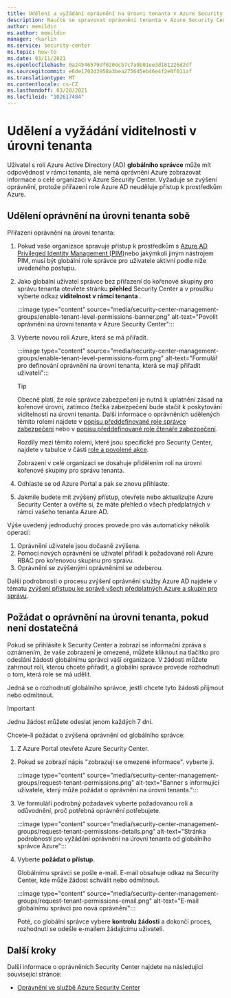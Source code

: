 ```yaml
---
title: Udělení a vyžádání oprávnění na úrovni tenanta v Azure Security Center
description: Naučte se spravovat oprávnění tenanta v Azure Security Center
author: memildin
ms.author: memildin
manager: rkarlin
ms.service: security-center
ms.topic: how-to
ms.date: 03/11/2021
ms.openlocfilehash: 0a24546579df020dcb7c7a9b01ee3d181226d2df
ms.sourcegitcommit: e6de1702d3958a3bea275645eb46e4f2e0f011af
ms.translationtype: MT
ms.contentlocale: cs-CZ
ms.lasthandoff: 03/20/2021
ms.locfileid: "102617484"
---
```

# <a name="grant-and-request-tenant-wide-visibility"></a>Udělení a vyžádání viditelnosti v úrovni tenanta

Uživatel s rolí Azure Active Directory (AD) **globálního správce** může mít odpovědnost v rámci tenanta, ale nemá oprávnění Azure zobrazovat informace o celé organizaci v Azure Security Center. Vyžaduje se zvýšení oprávnění, protože přiřazení role Azure AD neuděluje přístup k prostředkům Azure. 

## <a name="grant-tenant-wide-permissions-to-yourself"></a>Udělení oprávnění na úrovni tenanta sobě

Přiřazení oprávnění na úrovni tenanta:

1. Pokud vaše organizace spravuje přístup k prostředkům s [Azure AD Privileged Identity Management (PIM)](../active-directory/privileged-identity-management/pim-configure.md)nebo jakýmkoli jiným nástrojem PIM, musí být globální role správce pro uživatele aktivní podle níže uvedeného postupu.

1. Jako globální uživatel správce bez přiřazení do kořenové skupiny pro správu tenanta otevřete stránku **přehled** Security Center a v proužku vyberte odkaz **viditelnost v rámci tenanta** . 

    :::image type="content" source="media/security-center-management-groups/enable-tenant-level-permissions-banner.png" alt-text="Povolit oprávnění na úrovni tenanta v Azure Security Center":::

1. Vyberte novou roli Azure, která se má přiřadit. 

    :::image type="content" source="media/security-center-management-groups/enable-tenant-level-permissions-form.png" alt-text="Formulář pro definování oprávnění na úrovni tenanta, která se mají přiřadit uživateli":::

    > [!TIP]
    > Obecně platí, že role správce zabezpečení je nutná k uplatnění zásad na kořenové úrovni, zatímco čtečka zabezpečení bude stačit k poskytování viditelnosti na úrovni tenanta. Další informace o oprávněních udělených těmito rolemi najdete v [popisu předdefinované role správce zabezpečení](../role-based-access-control/built-in-roles.md#security-admin) nebo v [popisu předdefinované role čtenáře zabezpečení](../role-based-access-control/built-in-roles.md#security-reader).
    >
    > Rozdíly mezi těmito rolemi, které jsou specifické pro Security Center, najdete v tabulce v části [role a povolené akce](security-center-permissions.md#roles-and-allowed-actions).

    Zobrazení v celé organizaci se dosahuje přidělením rolí na úrovni kořenové skupiny pro správu tenanta.  

1. Odhlaste se od Azure Portal a pak se znovu přihlaste.

1. Jakmile budete mít zvýšený přístup, otevřete nebo aktualizujte Azure Security Center a ověřte si, že máte přehled o všech předplatných v rámci vašeho tenanta Azure AD. 

Výše uvedený jednoduchý proces provede pro vás automaticky několik operací:

1. Oprávnění uživatele jsou dočasně zvýšena.
1. Pomocí nových oprávnění se uživatel přiřadí k požadované roli Azure RBAC pro kořenovou skupinu pro správu.
1. Oprávnění se zvýšenými oprávněními se odeberou.

Další podrobnosti o procesu zvýšení oprávnění služby Azure AD najdete v tématu [zvýšení přístupu ke správě všech předplatných Azure a skupin pro správu](../role-based-access-control/elevate-access-global-admin.md).


## <a name="request-tenant-wide-permissions-when-yours-are-insufficient"></a>Požádat o oprávnění na úrovni tenanta, pokud není dostatečná

Pokud se přihlásíte k Security Center a zobrazí se informační zpráva s oznámením, že vaše zobrazení je omezené, můžete kliknout na tlačítko pro odeslání žádosti globálnímu správci vaší organizace. V žádosti můžete zahrnout roli, kterou chcete přiřadit, a globální správce provede rozhodnutí o tom, která role se má udělit. 

Jedná se o rozhodnutí globálního správce, jestli chcete tyto žádosti přijmout nebo odmítnout. 

> [!IMPORTANT]
> Jednu žádost můžete odeslat jenom každých 7 dní.

Chcete-li požádat o zvýšená oprávnění od globálního správce:

1. Z Azure Portal otevřete Azure Security Center.

1. Pokud se zobrazí nápis "zobrazují se omezené informace". vyberte ji.

    :::image type="content" source="media/security-center-management-groups/request-tenant-permissions.png" alt-text="Banner s informující uživatele, který může požádat o oprávnění na úrovni tenanta.":::

1. Ve formuláři podrobný požadavek vyberte požadovanou roli a odůvodnění, proč potřebná oprávnění potřebujete.

    :::image type="content" source="media/security-center-management-groups/request-tenant-permissions-details.png" alt-text="Stránka podrobností pro vyžádání oprávnění na úrovni tenanta od globálního správce Azure":::

1. Vyberte **požádat o přístup**.

    Globálnímu správci se pošle e-mail. E-mail obsahuje odkaz na Security Center, kde může žádost schválit nebo odmítnout.

    :::image type="content" source="media/security-center-management-groups/request-tenant-permissions-email.png" alt-text="E-mail globálnímu správci pro nová oprávnění":::

    Poté, co globální správce vybere **kontrolu žádosti** a dokončí proces, rozhodnutí se odešle e-mailem žádajícímu uživateli. 

## <a name="next-steps"></a>Další kroky

Další informace o oprávněních Security Center najdete na následující související stránce:

- [Oprávnění ve službě Azure Security Center](security-center-permissions.md)